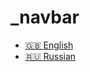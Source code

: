 # \_navbar

* [:uk: English](../)
* [:ru: Russian](https://github.com/eigen-space/codestyle/tree/c8afb079ad9300b695d5d7cfc8409b59548c3028/ru/README.md)

